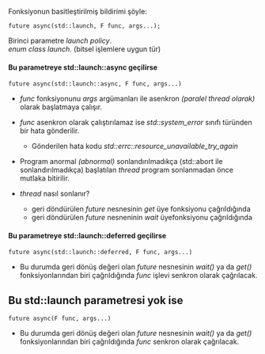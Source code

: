 Fonksiyonun basitleştirilmiş bildirimi şöyle:

```
future async(std::launch, F func, args...);
```

Birinci parametre _launch policy_. <br>
_enum class launch_. (bitsel işlemlere uygun tür)


#### Bu parametreye std::launch::async geçilirse

```
future async(std::launch::async, F func, args...)
```

+ _func_ fonksiyonunu _args_ argümanları ile asenkron _(paralel thread olarak)_ olarak başlatmaya çalışır.  
+ _func_ asenkron olarak çalıştırılamaz ise _std::system_error_ sınıfı türünden bir hata gönderilir.
  + Gönderilen hata kodu _std::errc::resource_unavailable_try_again_ 

+ Program anormal _(abnormal)_ sonlandırılmadıkça (std::abort ile sonlandırılmadıkça) başlatılan _thread_ program sonlanmadan önce mutlaka bitirilir.

+ _thread_ nasıl sonlanır?
  + geri döndürülen _future_ nesnesinin _get_ üye fonksiyonu çağrıldığında
  + geri döndürülen _future_ nesneninin _wait_ üyefonksiyonu çağrıldığında

#### Bu parametreye std::launch::deferred geçilirse

```
future async(std::launch::deferred, F func, args...)
```
+ Bu durumda geri dönüş değeri olan _future_ nesnesinin _wait()_ ya da _get()_ fonksiyonlarından biri çağrıldığında _func_ işlevi senkron olarak çağrılacak.

## Bu std::launch parametresi yok ise

```
future async(F func, args...)
```
+ Bu durumda geri dönüş değeri olan _future_ nesnesinin _wait()_ ya da _get()_ fonksiyonlarından biri çağrıldığında _func_ senkron olarak çağrılacak.
